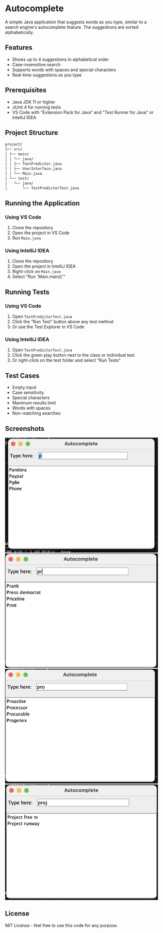 # Autocomplete

A simple Java application that suggests words as you type, similar to a search engine's autocomplete feature. The suggestions are sorted alphabetically.

## Features
- Shows up to 4 suggestions in alphabetical order
- Case-insensitive search
- Supports words with spaces and special characters
- Real-time suggestions as you type

## Prerequisites
- Java JDK 11 or higher
- JUnit 4 for running tests
- VS Code with "Extension Pack for Java" and "Test Runner for Java" or IntelliJ IDEA

## Project Structure

```plaintext
project/
├── src/
│ ├── main/
│ │ └── java/
│ │ ├── TextPredictor.java 
│ │ ├── UserInterface.java 
│ │ └── Main.java 
│ └── test/
│   └── java/
│       └── TextPredictorTest.java 
```

## Running the Application

### Using VS Code
1. Clone the repository
2. Open the project in VS Code
3. Run `Main.java`

### Using IntelliJ IDEA
1. Clone the repository
2. Open the project in IntelliJ IDEA
3. Right-click on `Main.java`
4. Select "Run 'Main.main()'"

## Running Tests

### Using VS Code
1. Open `TextPredictorTest.java`
2. Click the "Run Test" button above any test method
3. Or use the Test Explorer in VS Code

### Using IntelliJ IDEA
1. Open `TextPredictorTest.java`
2. Click the green play button next to the class or individual test
3. Or right-click on the test folder and select "Run Tests"

## Test Cases
- Empty input
- Case sensitivity
- Special characters
- Maximum results limit
- Words with spaces
- Non-matching searches

## Screenshots
![Autocomplete Demo1](screenshots/autocomplete1.jpeg)
![Autocomplete Demo2](screenshots/autocomplete2.jpeg)
![Autocomplete Demo3](screenshots/autocomplete3.jpeg)
![Autocomplete Demo4](screenshots/autocomplete4.jpeg)

## License
MIT License - feel free to use this code for any purpose.